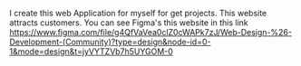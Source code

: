 I create this web Application for myself for get projects. This website attracts customers.
You can see Figma's this website in this link https://www.figma.com/file/g4QfVaVea0clZ0cWAPk7zJ/Web-Design-%26-Development-(Community)?type=design&node-id=0-1&mode=design&t=jyVYTZVb7h5UYGOM-0
